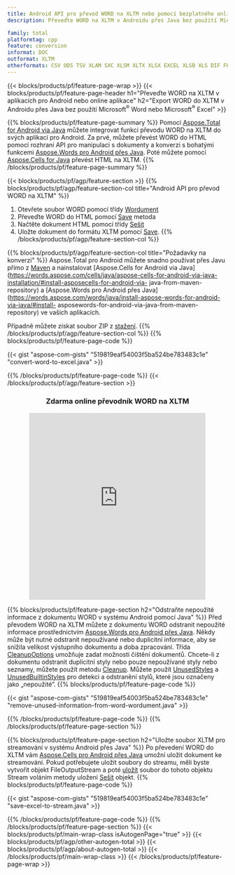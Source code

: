 ```yaml
---
title: Android API pro převod WORD na XLTM nebo pomocí bezplatného online převodníku
description: Převeďte WORD na XLTM v Androidu přes Java bez použití Microsoft Word nebo Microsoft Excel nebo online. Před integrací kódu rychle otestujte bezplatný online převodník CSV na DOC.

family: total
platformtag: cpp
feature: conversion
informat: DOC
outformat: XLTM
otherformats: CSV ODS TSV XLAM SXC XLSM XLTX XLSX EXCEL XLSB XLS DIF FODS XLT
---
```

{{< blocks/products/pf/feature-page-wrap >}}
{{< blocks/products/pf/feature-page-header h1="Převeďte WORD na XLTM v aplikacích pro Android nebo online aplikace" h2="Export WORD do XLTM v Androidu přes Java bez použití Microsoft<sup>&reg;</sup> Word nebo Microsoft<sup>&reg;</sup> Excel" >}}

{{% blocks/products/pf/feature-page-summary %}}
Pomocí [Aspose.Total for Android via Java](https://products.aspose.com/total/android-java/) můžete integrovat funkci převodu WORD na XLTM do svých aplikací pro Android. Za prvé, můžete převést WORD do HTML pomocí rozhraní API pro manipulaci s dokumenty a konverzi s bohatými funkcemi [Aspose.Words pro Android přes Java](https://products.aspose.com/words/android-java/). Poté můžete pomocí [Aspose.Cells for Java](https://products.aspose.com/cells/android-java/) převést HTML na XLTM. 
{{% /blocks/products/pf/feature-page-summary  %}}

{{< blocks/products/pf/agp/feature-section >}}
{{% blocks/products/pf/agp/feature-section-col title="Android API pro převod WORD na XLTM" %}}
1. Otevřete soubor WORD pomocí třídy [Wordument](https://reference.aspose.com/words/java/com.aspose.words/Wordument)
2. Převeďte WORD do HTML pomocí [Save](https://reference.aspose.com/words/java/com.aspose.words/Wordument#save(java.lang.String,com.aspose.words.SaveOptions) ) metoda
3. Načtěte dokument HTML pomocí třídy [Sešit](https://reference.aspose.com/cells/java/com.aspose.cells/Workbook)
4. Uložte dokument do formátu XLTM pomocí [Save](https://reference.aspose.com/cells/java/com.aspose.cells/workbook#save(java.lang.String,%20com.aspose.cells.SaveOptions)).
{{% /blocks/products/pf/agp/feature-section-col %}}

{{% blocks/products/pf/agp/feature-section-col title="Požadavky na konverzi" %}}
Aspose.Total pro Android můžete snadno používat přes Javu přímo z [Maven](https://releases.aspose.com/total/java/) a nainstalovat [Aspose.Cells for Android via Java](https://words.aspose.com/cells/java/aspose-cells-for-android-via-java-installation/#install-asposecells-for-android-via- java-from-maven-repository) a [Aspose.Words pro Android přes Java](https://words.aspose.com/words/java/install-aspose-words-for-android-via-java/#install- asposewords-for-android-via-java-from-maven-repository) ve vašich aplikacích.

Případně můžete získat soubor ZIP z [stažení](https://releases.aspose.comtotal/androidjava).
{{% /blocks/products/pf/agp/feature-section-col %}}
{{% blocks/products/pf/feature-page-code %}}

{{< gist "aspose-com-gists" "519819eaf54003f5ba524be783483c1e" "convert-word-to-excel.java" >}}



{{% /blocks/products/pf/feature-page-code %}}
{{< /blocks/products/pf/agp/feature-section >}}

<div class="container-fluid agp-content bg-white aboutfile box-1 vh100 section nopbtm">
<div class=container>
<div class=row>
<div class="demobox tc col-md-12 padding-0" align="center">

<h3>Zdarma online převodník WORD na XLTM</h3>

<iframe style="border: none; height: 426px;" scrolling="no" src="https://total-conversion-app-65z5r2lp.qa.k8s.dynabic.com/?to=xltm&from=docx" id="child-iframe" width="80%"></iframe>

</div></div>
</div></div>

{{% blocks/products/pf/feature-page-section  h2="Odstraňte nepoužité informace z dokumentu WORD v systému Android pomocí Java" %}}
Před převodem WORD na XLTM můžete z dokumentu WORD odstranit nepoužité informace prostřednictvím [Aspose.Words pro Android přes Java](https://products.aspose.com/words/android-java/). Někdy může být nutné odstranit nepoužívané nebo duplicitní informace, aby se snížila velikost výstupního dokumentu a doba zpracování. Třída [CleanupOptions](https://reference.aspose.com/words/java/com.aspose.words/CleanupOptions) umožňuje zadat možnosti čištění dokumentů. Chcete-li z dokumentu odstranit duplicitní styly nebo pouze nepoužívané styly nebo seznamy, můžete použít metodu [Cleanup](https://reference.aspose.com/words/java/com.aspose.words/Wordument#cleanup()). Můžete použít [UnusedStyles](https://reference.aspose.com/words/java/com.aspose.words/cleanupoptions#UnusedStyles) a [UnusedBuiltinStyles](https://reference.aspose.com/words/java/com.aspose.words/cleanupoptions#UnusedBuiltinStyles) pro detekci a odstranění stylů, které jsou označeny jako „nepoužité“.
{{% blocks/products/pf/feature-page-code %}}

{{< gist "aspose-com-gists" "519819eaf54003f5ba524be783483c1e" "remove-unused-information-from-word-wordument.java" >}}

{{% /blocks/products/pf/feature-page-code  %}}
{{% /blocks/products/pf/feature-page-section %}}

{{% blocks/products/pf/feature-page-section  h2="Uložte soubor XLTM pro streamování v systému Android přes Java" %}}
Po převedení WORD do XLTM vám [Aspose.Cells pro Android přes Java](https://products.aspose.com/cells/android-java/) umožní uložit dokument ke streamování. Pokud potřebujete uložit soubory do streamu, měli byste vytvořit objekt FileOutputStream a poté [uložit](https://reference.aspose.com/cells/java/com.aspose.cells/workbook#save(java.io.OutputStream,%20com.aspose.cells.SaveOptions)) soubor do tohoto objektu Stream voláním metody uložení [Sešit](https://reference.aspose.com/cells/java/com.aspose.cells/Workbook) objekt.
{{% blocks/products/pf/feature-page-code %}}

{{< gist "aspose-com-gists" "519819eaf54003f5ba524be783483c1e" "save-excel-to-stream.java" >}}

{{% /blocks/products/pf/feature-page-code  %}}
{{% /blocks/products/pf/feature-page-section %}}
{{< blocks/products/pf/main-wrap-class isAutogenPage="true" >}}
{{< blocks/products/pf/agp/other-autogen-total >}}
{{< blocks/products/pf/agp/about-autogen-total >}}
{{< /blocks/products/pf/main-wrap-class >}}
{{< /blocks/products/pf/feature-page-wrap >}}